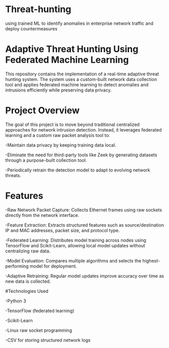 # Threat-hunting
using trained ML to identify anomalies in enterprise network traffic and deploy countermeasures

# Adaptive Threat Hunting Using Federated Machine Learning

This repository contains the implementation of a real-time adaptive threat hunting system. The system uses a custom-built network data collection tool and applies federated machine learning to detect anomalies and intrusions efficiently while preserving data privacy.

# Project Overview

The goal of this project is to move beyond traditional centralized approaches for network intrusion detection. Instead, it leverages federated learning and a custom raw packet analysis tool to:

-Maintain data privacy by keeping training data local.

-Eliminate the need for third-party tools like Zeek by generating datasets through a purpose-built collection tool.

-Periodically retrain the detection model to adapt to evolving network threats.

# Features

-Raw Network Packet Capture: Collects Ethernet frames using raw sockets directly from the network interface.

-Feature Extraction: Extracts structured features such as source/destination IP and MAC addresses, packet size, and protocol type.

-Federated Learning: Distributes model training across nodes using TensorFlow and Scikit-Learn, allowing local model updates without centralizing raw data.

-Model Evaluation: Compares multiple algorithms and selects the highest-performing model for deployment.

-Adaptive Retraining: Regular model updates improve accuracy over time as new data is collected.

#Technologies Used

-Python 3

-TensorFlow (federated learning)

-Scikit-Learn

-Linux raw socket programming

-CSV for storing structured network logs
